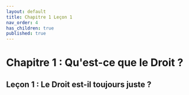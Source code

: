 ```yaml
---
layout: default
title: Chapitre 1 Leçon 1
nav_order: 4
has_children: true
published: true
---
```


# Chapitre 1 : Qu'est-ce que le Droit ?
## Leçon 1 : Le Droit est-il toujours juste ?





